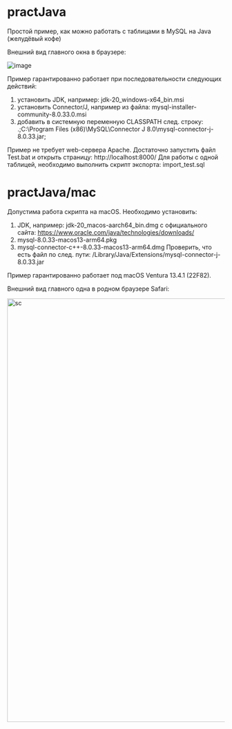 # practJava
Простой пример, как можно работать с таблицами в MySQL на Java (желудёвый кофе)

Внешний вид главного окна в браузере:

![image](https://github.com/alex1543/practJava/assets/10297748/492ab4fb-b62f-458e-8a2a-325ac32ba2f0)

Пример гарантированно работает при последовательности следующих действий:
1) установить JDK, например: jdk-20_windows-x64_bin.msi
2) установить Connector/J, например из файла: mysql-installer-community-8.0.33.0.msi
3) добавить в системную переменную CLASSPATH след. строку: .;C:\Program Files (x86)\MySQL\Connector J 8.0\mysql-connector-j-8.0.33.jar;

Пример не требует web-сервера Apache. Достаточно запустить файл Test.bat и открыть страницу: http://localhost:8000/ Для работы с одной таблицей, необходимо выполнить скрипт экспорта: import_test.sql

# practJava/mac
Допустима работа скрипта на macOS.
Необходимо установить: 
1) JDK, например: jdk-20_macos-aarch64_bin.dmg с официального сайта: https://www.oracle.com/java/technologies/downloads/
2) mysql-8.0.33-macos13-arm64.pkg
3) mysql-connector-c++-8.0.33-macos13-arm64.dmg
Проверить, что есть файл по след. пути: /Library/Java/Extensions/mysql-connector-j-8.0.33.jar

Пример гарантированно работает под macOS Ventura 13.4.1 (22F82).

Внешний вид главного одна в родном браузере Safari:

<img width="979" alt="sc" src="https://github.com/alex1543/practJava/assets/10297748/7fd63282-ae80-404c-bae1-d68175522631">
